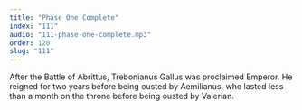 ```yaml
---
title: "Phase One Complete"
index: "111"
audio: "111-phase-one-complete.mp3"
order: 120
slug: "111"
---
```


After the Battle of Abrittus, Trebonianus Gallus was proclaimed Emperor. He reigned for two years before being ousted by Aemilianus, who lasted less than a month on the throne before being ousted by Valerian. 


